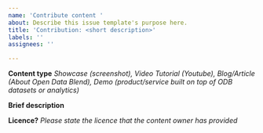 ```yaml
---
name: 'Contribute content '
about: Describe this issue template's purpose here.
title: 'Contribution: <short description>'
labels: ''
assignees: ''

---
```


**Content type**
 *Showcase (screenshot), Video Tutorial (Youtube), Blog/Article (About Open Data Blend),
Demo (product/service built on top of ODB datasets or analytics)*


**Brief description** 



**Licence?**
*Please state the licence that the content owner has provided*
